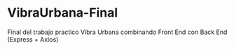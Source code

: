 # VibraUrbana-Final
Final del trabajo practico Vibra Urbana combinando Front End con Back End (Express + Axios)
